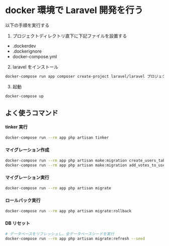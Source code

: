 # docker 環境で Laravel 開発を行う

以下の手順を実行する

1. プロジェクトディレクトリ直下に下記ファイルを設置する

- .dockerdev
- .dockerignore
- docker-compose.yml

2. laravel をインストール

```bash
docker-compose run app composer create-project laravel/laravel プロジェクト名
```

3. 起動

```bash
docker-compose up
```

## よく使うコマンド

#### tinker 実行

```bash
docker-compose run --rm app php artisan tinker
```

#### マイグレーション作成

```bash
docker-compose run --rm app php artisan make:migration create_users_table --create=users # テーブル作成時
docker-compose run --rm app php artisan make:migration add_votes_to_users_table --table=users # テーブル更新時
```

#### マイグレーション実行

```bash
docker-compose run --rm app php artisan migrate
```

#### ロールバック実行

```bash
docker-compose run --rm app php artisan migrate:rollback
```

#### DB リセット

```bash
# データベースをリフレッシュし、全データベースシードを実行
docker-compose run --rm app php artisan migrate:refresh --seed
```
